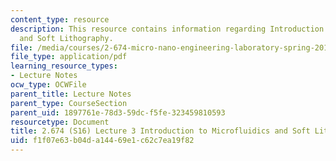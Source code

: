 ```yaml
---
content_type: resource
description: This resource contains information regarding Introduction to Microfluidics
  and Soft Lithography.
file: /media/courses/2-674-micro-nano-engineering-laboratory-spring-2016/f1f07e63b04da14469e1c62c7ea19f82_MIT2_674S16_Lec3Intro.pdf
file_type: application/pdf
learning_resource_types:
- Lecture Notes
ocw_type: OCWFile
parent_title: Lecture Notes
parent_type: CourseSection
parent_uid: 1897761e-78d3-59dc-f5fe-323459810593
resourcetype: Document
title: 2.674 (S16) Lecture 3 Introduction to Microfluidics and Soft Lithography
uid: f1f07e63-b04d-a144-69e1-c62c7ea19f82
---
```

